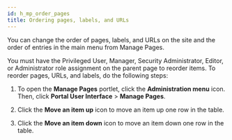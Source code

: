 ```yaml
---
id: h_mp_order_pages
title: Ordering pages, labels, and URLs
---
```





You can change the order of pages, labels, and URLs on the site and the order of entries in the main menu from Manage Pages.

You must have the Privileged User, Manager, Security Administrator, Editor, or Administrator role assignment on the parent page to reorder items. To reorder pages, URLs, and labels, do the following steps:

1.  To open the **Manage Pages** portlet, click the **Administration menu** icon. Then, click **Portal User Interface** \> **Manage Pages**.

2.  Click the **Move an item up** icon to move an item up one row in the table.

3.  Click the **Move an item down** icon to move an item down one row in the table.


